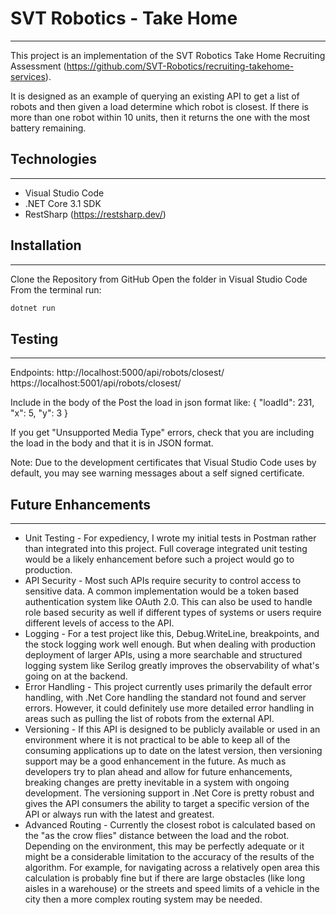 # SVT Robotics - Take Home

---

This project is an implementation of the SVT Robotics Take Home Recruiting Assessment (https://github.com/SVT-Robotics/recruiting-takehome-services).

It is designed as an example of querying an existing API to get a list of robots and then given a load determine which robot is closest. If there is more than one robot within 10 units, then it returns the one with the most battery remaining.

## Technologies

---

- Visual Studio Code
- .NET Core 3.1 SDK
- RestSharp (https://restsharp.dev/)

## Installation

---

Clone the Repository from GitHub
Open the folder in Visual Studio Code
From the terminal run:

```bash
dotnet run
```

## Testing

---

Endpoints:
http://localhost:5000/api/robots/closest/
https://localhost:5001/api/robots/closest/

Include in the body of the Post the load in json format like:
{ "loadId": 231, "x": 5, "y": 3 }

If you get "Unsupported Media Type" errors, check that you are including the load in the body and that it is in JSON format.

Note: Due to the development certificates that Visual Studio Code uses by default, you may see warning messages about a self signed certificate.

## Future Enhancements

---

- Unit Testing - For expediency, I wrote my initial tests in Postman rather than integrated into this project. Full coverage integrated unit testing would be a likely enhancement before such a project would go to production.
- API Security - Most such APIs require security to control access to sensitive data. A common implementation would be a token based authentication system like OAuth 2.0. This can also be used to handle role based security as well if different types of systems or users require different levels of access to the API.
- Logging - For a test project like this, Debug.WriteLine, breakpoints, and the stock logging work well enough. But when dealing with production deployment of larger APIs, using a more searchable and structured logging system like Serilog greatly improves the observability of what's going on at the backend.
- Error Handling - This project currently uses primarily the default error handling, with .Net Core handling the standard not found and server errors. However, it could definitely use more detailed error handling in areas such as pulling the list of robots from the external API.
- Versioning - If this API is designed to be publicly available or used in an environment where it is not practical to be able to keep all of the consuming applications up to date on the latest version, then versioning support may be a good enhancement in the future. As much as developers try to plan ahead and allow for future enhancements, breaking changes are pretty inevitable in a system with ongoing development. The versioning support in .Net Core is pretty robust and gives the API consumers the ability to target a specific version of the API or always run with the latest and greatest.
- Advanced Routing - Currently the closest robot is calculated based on the "as the crow flies" distance between the load and the robot. Depending on the environment, this may be perfectly adequate or it might be a considerable limitation to the accuracy of the results of the algorithm. For example, for navigating across a relatively open area this calculation is probably fine but if there are large obstacles (like long aisles in a warehouse) or the streets and speed limits of a vehicle in the city then a more complex routing system may be needed.
